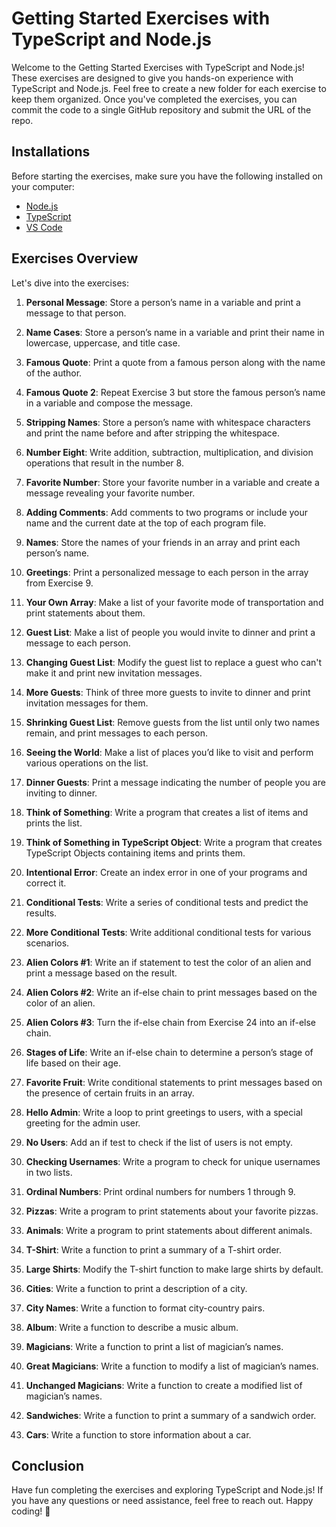 # Getting Started Exercises with TypeScript and Node.js

Welcome to the Getting Started Exercises with TypeScript and Node.js! These exercises are designed to give you hands-on experience with TypeScript and Node.js. Feel free to create a new folder for each exercise to keep them organized. Once you've completed the exercises, you can commit the code to a single GitHub repository and submit the URL of the repo.

## Installations

Before starting the exercises, make sure you have the following installed on your computer:

- [Node.js](https://nodejs.org/)
- [TypeScript](https://www.typescriptlang.org/)
- [VS Code](https://code.visualstudio.com/)

## Exercises Overview

Let's dive into the exercises:

1. **Personal Message**: Store a person’s name in a variable and print a message to that person.

2. **Name Cases**: Store a person’s name in a variable and print their name in lowercase, uppercase, and title case.

3. **Famous Quote**: Print a quote from a famous person along with the name of the author.

4. **Famous Quote 2**: Repeat Exercise 3 but store the famous person’s name in a variable and compose the message.

5. **Stripping Names**: Store a person’s name with whitespace characters and print the name before and after stripping the whitespace.

6. **Number Eight**: Write addition, subtraction, multiplication, and division operations that result in the number 8.

7. **Favorite Number**: Store your favorite number in a variable and create a message revealing your favorite number.

8. **Adding Comments**: Add comments to two programs or include your name and the current date at the top of each program file.

9. **Names**: Store the names of your friends in an array and print each person’s name.

10. **Greetings**: Print a personalized message to each person in the array from Exercise 9.

11. **Your Own Array**: Make a list of your favorite mode of transportation and print statements about them.

12. **Guest List**: Make a list of people you would invite to dinner and print a message to each person.

13. **Changing Guest List**: Modify the guest list to replace a guest who can't make it and print new invitation messages.

14. **More Guests**: Think of three more guests to invite to dinner and print invitation messages for them.

15. **Shrinking Guest List**: Remove guests from the list until only two names remain, and print messages to each person.

16. **Seeing the World**: Make a list of places you’d like to visit and perform various operations on the list.

17. **Dinner Guests**: Print a message indicating the number of people you are inviting to dinner.

18. **Think of Something**: Write a program that creates a list of items and prints the list.

19. **Think of Something in TypeScript Object**: Write a program that creates TypeScript Objects containing items and prints them.

20. **Intentional Error**: Create an index error in one of your programs and correct it.

21. **Conditional Tests**: Write a series of conditional tests and predict the results.

22. **More Conditional Tests**: Write additional conditional tests for various scenarios.

23. **Alien Colors #1**: Write an if statement to test the color of an alien and print a message based on the result.

24. **Alien Colors #2**: Write an if-else chain to print messages based on the color of an alien.

25. **Alien Colors #3**: Turn the if-else chain from Exercise 24 into an if-else chain.

26. **Stages of Life**: Write an if-else chain to determine a person’s stage of life based on their age.

27. **Favorite Fruit**: Write conditional statements to print messages based on the presence of certain fruits in an array.

28. **Hello Admin**: Write a loop to print greetings to users, with a special greeting for the admin user.

29. **No Users**: Add an if test to check if the list of users is not empty.

30. **Checking Usernames**: Write a program to check for unique usernames in two lists.

31. **Ordinal Numbers**: Print ordinal numbers for numbers 1 through 9.

32. **Pizzas**: Write a program to print statements about your favorite pizzas.

33. **Animals**: Write a program to print statements about different animals.

34. **T-Shirt**: Write a function to print a summary of a T-shirt order.

35. **Large Shirts**: Modify the T-shirt function to make large shirts by default.

36. **Cities**: Write a function to print a description of a city.

37. **City Names**: Write a function to format city-country pairs.

38. **Album**: Write a function to describe a music album.

39. **Magicians**: Write a function to print a list of magician’s names.

40. **Great Magicians**: Write a function to modify a list of magician’s names.

41. **Unchanged Magicians**: Write a function to create a modified list of magician’s names.

42. **Sandwiches**: Write a function to print a summary of a sandwich order.

43. **Cars**: Write a function to store information about a car.

## Conclusion

Have fun completing the exercises and exploring TypeScript and Node.js! If you have any questions or need assistance, feel free to reach out. Happy coding! 🚀
